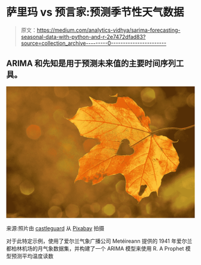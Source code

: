 # 萨里玛 vs 预言家:预测季节性天气数据

> 原文：<https://medium.com/analytics-vidhya/sarima-forecasting-seasonal-data-with-python-and-r-2e7472dfad83?source=collection_archive---------0----------------------->

## ARIMA 和先知是用于预测未来值的主要时间序列工具。

![](img/05e9b5733ca1a057d460e52a21eede97.png)

来源:照片由 [castleguard](https://pixabay.com/users/castleguard-2970404/) 从 [Pixabay](https://pixabay.com/photos/heart-sweetheart-leaf-autumn-maple-1776746/) 拍摄

对于此特定示例，使用了爱尔兰气象广播公司 Metéireann 提供的 1941 年爱尔兰都柏林机场的月气象数据集，并构建了一个 ARIMA 模型来使用 R. A Prophet 模型预测平均温度读数